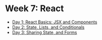 # Week 7: React

- [Day 1: React Basics: JSX and Components](./d1)
- [Day 2: State, Lists, and Conditionals](./d2)
- [Day 3: Sharing State, and Forms](./d3)
